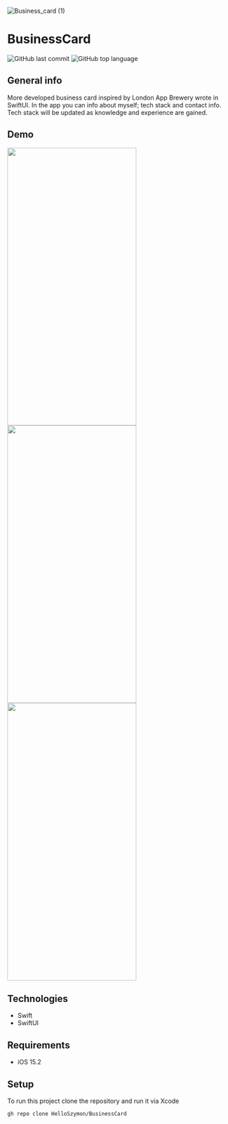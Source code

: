 ![Business_card (1)](https://user-images.githubusercontent.com/101000022/165371297-bb8f53ef-fca6-4fcb-a3aa-7b00fd04e9c4.png)

# BusinessCard

![GitHub last commit](https://img.shields.io/github/last-commit/HelloSzymon/Steak-o-clock) ![GitHub top language](https://img.shields.io/github/languages/top/helloszymon/Steak-o-clock)

## General info

More developed business card inspired by London App Brewery wrote in SwiftUI. In the app you can info about myself; tech stack and contact info. 
Tech stack will be updated as knowledge and experience are gained.


## Demo
<img src="https://user-images.githubusercontent.com/101000022/165368815-2a11a7a1-906f-4ba2-b402-24df4faf9d93.png" width="294" height="633"> <img src="https://user-images.githubusercontent.com/101000022/165368827-2c3ddc89-0cdc-40c8-8225-dfaaf53e179f.png" width="294" height="633"> <img src="https://user-images.githubusercontent.com/101000022/165368884-aae13104-53a5-46e5-a6aa-7b0663e4f454.png" width="294" height="633">


## Technologies
- Swift
- SwiftUI

## Requirements
- iOS 15.2

## Setup
To run this project clone the repository and run it via Xcode
```bash
gh repo clone HelloSzymon/BusinessCard
 ```

